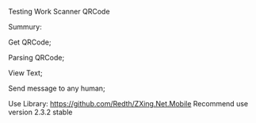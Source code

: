 Testing Work Scanner QRCode

Summury:

Get QRCode;

Parsing QRCode;

View Text;

Send message to any human;

Use Library:
https://github.com/Redth/ZXing.Net.Mobile
Recommend use version 2.3.2 stable

